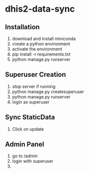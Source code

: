 # dhis2-data-sync

## Installation
1. download and install miniconda
2. create a python environment
3. activate the environment
4. pip install -r requirements.txt
5. python manage.py runserver

## Superuser Creation
1. stop server if running
2. python manage.py createsuperuser
3. python manage.py runserver
4. login as superuser

## Sync StaticData
1. Click on update

## Admin Panel
1. go to /admin
2. login with superuser
3. 

